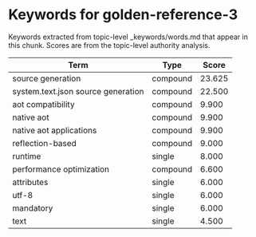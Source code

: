 # Keywords for golden-reference-3

Keywords extracted from topic-level _keywords/words.md that appear in this chunk.
Scores are from the topic-level authority analysis.

| Term | Type | Score |
|------|------|-------|
| source generation | compound | 23.625 |
| system.text.json source generation | compound | 22.500 |
| aot compatibility | compound | 9.900 |
| native aot | compound | 9.900 |
| native aot applications | compound | 9.900 |
| reflection-based | compound | 9.000 |
| runtime | single | 8.000 |
| performance optimization | compound | 6.600 |
| attributes | single | 6.000 |
| utf-8 | single | 6.000 |
| mandatory | single | 6.000 |
| text | single | 4.500 |
